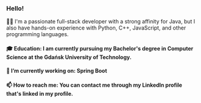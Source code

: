 ### Hello!
👩‍💻 I'm a passionate full-stack developer with a strong affinity for Java, but I also have hands-on experience with Python, C++, JavaScript, and other programming languages.

#### 🎓 Education: I am currently pursuing my Bachelor's degree in Computer Science at the Gdańsk University of Technology.
#### 🔭 I’m currently working on: Spring Boot
#### 📫 How to reach me: You can contact me through my LinkedIn profile that's linked in my profile.
<!--
**iben0402/iben0402** is a ✨ _special_ ✨ repository because its `README.md` (this file) appears on your GitHub profile.

Here are some ideas to get you started:

- 🔭 I’m currently working on ...
- 🌱 I’m currently learning ...
- 👯 I’m looking to collaborate on ...
- 🤔 I’m looking for help with ...
- 💬 Ask me about ...
- 📫 How to reach me: ...
- 😄 Pronouns: ...
- ⚡ Fun fact: ...
-->

